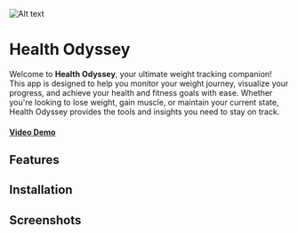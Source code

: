 ![Alt text](https://github.com/ArshiaSotoode/weght-tracker-cs50p/blob/main/original-33a3566209695a7a26ef71d5302834c8.png "a title")
# Health Odyssey

Welcome to **Health Odyssey**, your ultimate weight tracking companion! This app is designed to help you monitor your weight journey, visualize your progress, and achieve your health and fitness goals with ease. Whether you're looking to lose weight, gain muscle, or maintain your current state, Health Odyssey provides the tools and insights you need to stay on track.

#### [Video Demo](https://cs50.harvard.edu/python/2022/project/)

## Features


## Installation

## Screenshots